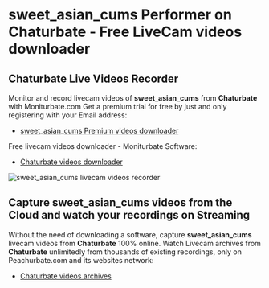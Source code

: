 # sweet_asian_cums Performer on Chaturbate - Free LiveCam videos downloader

## Chaturbate Live Videos Recorder

Monitor and record livecam videos of **sweet_asian_cums** from **Chaturbate** with Moniturbate.com
Get a premium trial for free by just and only registering with your Email address:
* [sweet_asian_cums Premium videos downloader](https://moniturbate.com/request-demo-licence-key.html)

Free livecam videos downloader - Moniturbate Software:
* [Chaturbate videos downloader](https://moniturbate.com/moniturbate-download-software.html)

![sweet_asian_cums livecam videos recorder](https://peachurnet.com/templates/moniturbate-software.png)


## Capture sweet_asian_cums videos from the Cloud and watch your recordings on Streaming

Without the need of downloading a software, capture **sweet_asian_cums** livecam videos from **Chaturbate** 100% online.
Watch Livecam archives from **Chaturbate** unlimitedly from thousands of existing recordings, only on Peachurbate.com and its websites network:
* [Chaturbate videos archives](https://peachurnet.com/)